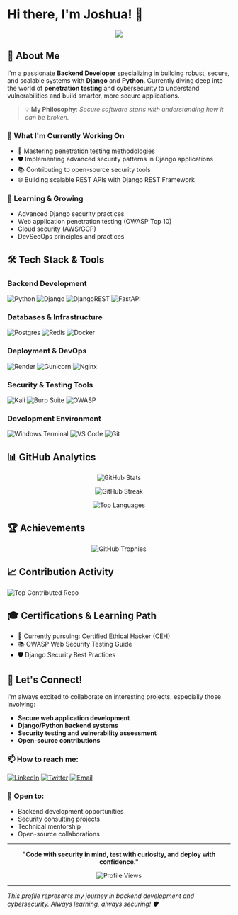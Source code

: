 # Hi there, I'm Joshua! 👋

<div align="center">
  <img src="https://readme-typing-svg.herokuapp.com/?lines=Backend+Developer+%7C+Django+Expert;Security-Minded+Developer;Building+Robust+%26+Scalable+Systems;Exploring+Penetration+Testing&font=Fira%20Code&center=true&width=440&height=45&color=f75c7e&vCenter=true&size=22">
</div>

## 🚀 About Me

I'm a passionate **Backend Developer** specializing in building robust, secure, and scalable systems with **Django** and **Python**. Currently diving deep into the world of **penetration testing** and cybersecurity to understand vulnerabilities and build smarter, more secure applications.

> 💡 **My Philosophy**: *Secure software starts with understanding how it can be broken.*

### 🎯 What I'm Currently Working On
- 🔐 Mastering penetration testing methodologies
- 🛡️ Implementing advanced security patterns in Django applications  
- 📚 Contributing to open-source security tools
- 🌐 Building scalable REST APIs with Django REST Framework

### 🌱 Learning & Growing
- Advanced Django security practices
- Web application penetration testing (OWASP Top 10)
- Cloud security (AWS/GCP)
- DevSecOps principles and practices

## 🛠️ Tech Stack & Tools

### Backend Development
![Python](https://img.shields.io/badge/python-3670A0?style=for-the-badge&logo=python&logoColor=ffdd54)
![Django](https://img.shields.io/badge/django-%23092E20.svg?style=for-the-badge&logo=django&logoColor=white)
![DjangoREST](https://img.shields.io/badge/DJANGO-REST-ff1709?style=for-the-badge&logo=django&logoColor=white&color=ff1709&labelColor=gray)
![FastAPI](https://img.shields.io/badge/FastAPI-005571?style=for-the-badge&logo=fastapi)

### Databases & Infrastructure
![Postgres](https://img.shields.io/badge/postgres-%23316192.svg?style=for-the-badge&logo=postgresql&logoColor=white)
![Redis](https://img.shields.io/badge/redis-%23DD0031.svg?style=for-the-badge&logo=redis&logoColor=white)
![Docker](https://img.shields.io/badge/docker-%230db7ed.svg?style=for-the-badge&logo=docker&logoColor=white)

### Deployment & DevOps
![Render](https://img.shields.io/badge/Render-%46E3B7.svg?style=for-the-badge&logo=render&logoColor=white)
![Gunicorn](https://img.shields.io/badge/gunicorn-%298729.svg?style=for-the-badge&logo=gunicorn&logoColor=white)
![Nginx](https://img.shields.io/badge/nginx-%23009639.svg?style=for-the-badge&logo=nginx&logoColor=white)

### Security & Testing Tools
![Kali](https://img.shields.io/badge/Kali-268BEE?style=for-the-badge&logo=kalilinux&logoColor=white)
![Burp Suite](https://img.shields.io/badge/burpsuite-FF6633?style=for-the-badge&logo=burpsuite&logoColor=white)
![OWASP](https://img.shields.io/badge/OWASP-000000?style=for-the-badge&logo=owasp&logoColor=white)

### Development Environment
![Windows Terminal](https://img.shields.io/badge/Windows%20Terminal-%234D4D4D.svg?style=for-the-badge&logo=windows-terminal&logoColor=white)
![VS Code](https://img.shields.io/badge/VS%20Code-0078d4.svg?style=for-the-badge&logo=visual-studio-code&logoColor=white)
![Git](https://img.shields.io/badge/git-%23F05033.svg?style=for-the-badge&logo=git&logoColor=white)

## 📊 GitHub Analytics

<div align="center">
  
![GitHub Stats](https://github-readme-stats.vercel.app/api?username=abionajoshua1&theme=radical&hide_border=false&include_all_commits=true&count_private=false)

![GitHub Streak](https://nirzak-streak-stats.vercel.app/?user=abionajoshua1&theme=radical&hide_border=false)

![Top Languages](https://github-readme-stats.vercel.app/api/top-langs/?username=abionajoshua1&theme=radical&hide_border=false&include_all_commits=true&count_private=false&layout=compact)

</div>

## 🏆 Achievements

<div align="center">
  
![GitHub Trophies](https://github-profile-trophy.vercel.app/?username=abionajoshua1&theme=radical&no-frame=false&no-bg=false&margin-w=4)

</div>

## 📈 Contribution Activity

![Top Contributed Repo](https://github-contributor-stats.vercel.app/api?username=abionajoshua1&limit=5&theme=radical&combine_all_yearly_contributions=true)

## 🎓 Certifications & Learning Path
- 🔐 Currently pursuing: Certified Ethical Hacker (CEH)
- 📚 OWASP Web Security Testing Guide
- 🛡️ Django Security Best Practices

## 🤝 Let's Connect!

I'm always excited to collaborate on interesting projects, especially those involving:
- **Secure web application development**
- **Django/Python backend systems**
- **Security testing and vulnerability assessment**
- **Open-source contributions**

### 📫 How to reach me:
[![LinkedIn](https://img.shields.io/badge/LinkedIn-%230077B5.svg?style=for-the-badge&logo=linkedin&logoColor=white)](https://linkedin.com/in/yourprofile)
[![Twitter](https://img.shields.io/badge/Twitter-%231DA1F2.svg?style=for-the-badge&logo=Twitter&logoColor=white)](https://twitter.com/yourhandle)
[![Email](https://img.shields.io/badge/Email-D14836?style=for-the-badge&logo=gmail&logoColor=white)](mailto:your.email@example.com)

### 💼 Open to:
- Backend development opportunities
- Security consulting projects
- Technical mentorship
- Open-source collaborations

---

<div align="center">
  
**"Code with security in mind, test with curiosity, and deploy with confidence."**

![Profile Views](https://visitcount.itsvg.in/api?id=abionajoshua1&icon=2&color=12)

</div>

---
*This profile represents my journey in backend development and cybersecurity. Always learning, always securing! 🛡️*
